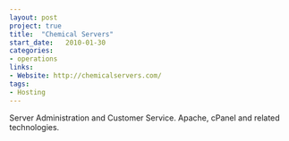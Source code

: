 ```yaml
---
layout: post
project: true
title:  "Chemical Servers"
start_date:   2010-01-30
categories:
- operations
links:
- Website: http://chemicalservers.com/
tags:
- Hosting
---
```


Server Administration and Customer Service. Apache, cPanel and related technologies.
